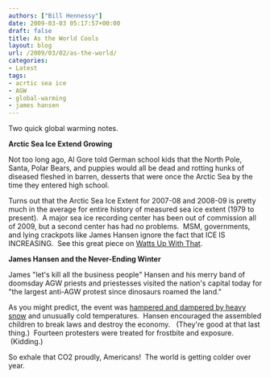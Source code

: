 ```yaml
---
authors: ["Bill Hennessy"]
date: 2009-03-03 05:17:57+00:00
draft: false
title: As the World Cools
layout: blog
url: /2009/03/02/as-the-world/
categories:
- Latest
tags:
- acrtic sea ice
- AGW
- global-warming
- james hansen
---
```


Two quick global warming notes.

**Arctic Sea Ice Extend Growing**

Not too long ago, Al Gore told German school kids that the North Pole, Santa, Polar Bears, and puppies would all be dead and rotting hunks of diseased fleshed in barren, desserts that were once the Arctic Sea by the time they entered high school.  

Turns out that the Arctic Sea Ice Extent for 2007-08 and 2008-09 is pretty much in the average for entire history of measured sea ice extent (1979 to present).  A major sea ice recording center has been out of commission all of 2009, but a second center has had no problems.  MSM, governments, and lying crackpots like James Hansen ignore the fact that ICE IS INCREASING.  See this great piece on [Watts Up With That](https://wattsupwiththat.com/2009/03/02/poll-and-polar-ice-trends/).

**James Hansen and the Never-Ending Winter**

James "let's kill all the business people" Hansen and his merry band of doomsday AGW priests and priestesses visited the nation's capital today for "the largest anti-AGW protest since dinosaurs roamed the land."  

As you might predict, the event was [hampered and dampered by heavy snow](https://www.foxnews.com/politics/2009/03/02/shiver-global-warming-protest-frozen-massive-snowfall/) and unusually cold temperatures.  Hansen encouraged the assembled children to break laws and destroy the economy.   (They're good at that last thing.)  Fourteen protesters were treated for frostbite and exposure.  (Kidding.)

So exhale that CO2 proudly, Americans!  The world is getting colder over year.
